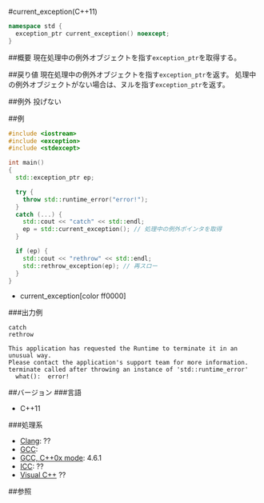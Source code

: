 #current_exception(C++11)
```cpp
namespace std {
  exception_ptr current_exception() noexcept;
}
```

##概要
現在処理中の例外オブジェクトを指す`exception_ptr`を取得する。


##戻り値
現在処理中の例外オブジェクトを指す`exception_ptr`を返す。
処理中の例外オブジェクトがない場合は、ヌルを指す`exception_ptr`を返す。


##例外
投げない


##例
```cpp
#include <iostream>
#include <exception>
#include <stdexcept>

int main()
{
  std::exception_ptr ep;

  try {
    throw std::runtime_error("error!");
  }
  catch (...) {
    std::cout << "catch" << std::endl;
    ep = std::current_exception(); // 処理中の例外ポインタを取得
  }

  if (ep) {
    std::cout << "rethrow" << std::endl;
    std::rethrow_exception(ep); // 再スロー
  }
}
```
* current_exception[color ff0000]

###出力例
```
catch
rethrow

This application has requested the Runtime to terminate it in an unusual way.
Please contact the application's support team for more information.
terminate called after throwing an instance of 'std::runtime_error'
  what():  error!
```

##バージョン
###言語
- C++11

###処理系
- [Clang](/implementation#clang.md): ??
- [GCC](/implementation#gcc.md): 
- [GCC, C++0x mode](/implementation#gcc.md): 4.6.1
- [ICC](/implementation#icc.md): ??
- [Visual C++](/implementation#visual_cpp.md) ??


##参照


